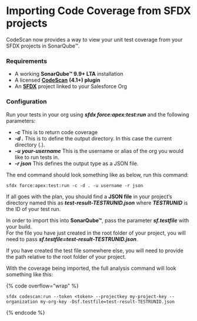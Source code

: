 # Importing Code Coverage from SFDX projects

CodeScan now provides a way to view your unit test coverage from your SFDX projects in SonarQube™.

### Requirements <a href="#requirements" id="requirements"></a>

* A working **SonarQube™ 9.9+ LTA** installation
* A licensed [**CodeScan**](https://www.codescan.io/) **(4.1+) plugin**
* An [**SFDX**](https://knowledgebase.autorabit.com/codescan/docs/codescan-sfdx-plugin) project linked to your Salesforce Org

### Configuration <a href="#configuration" id="configuration"></a>

Run your tests in your org using _**sfdx force:apex:test:run**_ and the following parameters:

* _**-c**_ This is to return code coverage
* _**-d .**_ This is to define the output directory. In this case the current directory (.).
* _**-u your-username**_ This is the username or alias of the org you would like to run tests in.
* _**-r json**_ This defines the output type as a JSON file.

The end command should look something like as below, run this command:

```
sfdx force:apex:test:run -c -d . -u username -r json
```

If all goes with the plan, you should find a **JSON file** in your project’s directory named this as _**test-result-TESTRUNID.json**_ where _**TESTRUNID**_ is the ID of your test run.

In order to import this into **SonarQube™**, pass the parameter _**sf.testfile**_ with your build.\
For the file you have just created in the root folder of your project, you will need to pass _**sf.testfile=test-result-TESTRUNID.json**_.

If you have created the test file somewhere else, you will need to provide the path relative to the root folder of your project.

With the coverage being imported, the full analysis command will look something like this:

{% code overflow="wrap" %}
```
sfdx codescan:run --token <token> --projectkey my-project-key --organization my-org-key -Dsf.testfile=test-result-TESTRUNID.json
```
{% endcode %}
